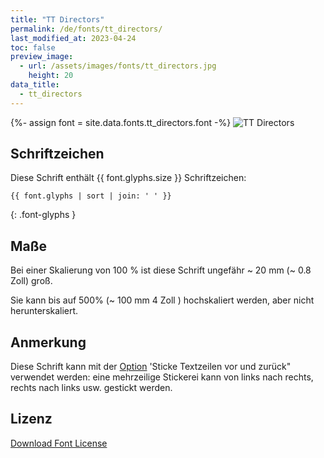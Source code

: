 ```yaml
---
title: "TT Directors"
permalink: /de/fonts/tt_directors/
last_modified_at: 2023-04-24
toc: false
preview_image:
  - url: /assets/images/fonts/tt_directors.jpg
    height: 20
data_title:
  - tt_directors
---
```

{%- assign font = site.data.fonts.tt_directors.font -%}
![TT Directors](/assets/images/fonts/tt_directors.jpg)

## Schriftzeichen

Diese Schrift enthält  {{ font.glyphs.size }} Schriftzeichen:

```
{{ font.glyphs | sort | join: ' ' }}
```
{: .font-glyphs }

## Maße

Bei einer Skalierung von 100 % ist diese Schrift ungefähr ~ 20 mm (~ 0.8 Zoll) groß.

Sie kann bis auf 500% (~ 100 mm 4 Zoll ) hochskaliert  werden, aber nicht herunterskaliert.

## Anmerkung

Diese Schrift kann mit der [Option](https://inkstitch.org/de/docs/lettering/#optionen) 'Sticke Textzeilen vor und zurück" verwendet werden: eine mehrzeilige Stickerei kann von links nach rechts, rechts nach links usw. gestickt werden. 

## Lizenz

[Download Font License](https://github.com/inkstitch/inkstitch/tree/main/fonts/tt_directors/LICENSE)
